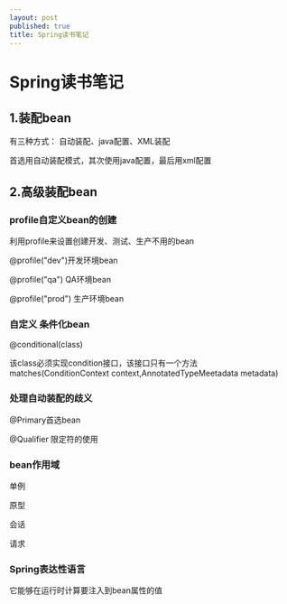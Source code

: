 ```yaml
---
layout: post
published: true
title: Spring读书笔记
---
```

# Spring读书笔记

## 1.装配bean

有三种方式： 自动装配、java配置、XML装配

首选用自动装配模式，其次使用java配置，最后用xml配置

## 2.高级装配bean

### profile自定义bean的创建

利用profile来设置创建开发、测试、生产不用的bean

@profile("dev")开发环境bean

@profile("qa") QA环境bean

@profile("prod") 生产环境bean

### 自定义 条件化bean

@conditional(class)

该class必须实现condition接口，该接口只有一个方法matches(ConditionContext context,AnnotatedTypeMeetadata metadata)

### 处理自动装配的歧义

@Primary首选bean

@Qualifier 限定符的使用

### bean作用域

单例

原型

会话

请求

### Spring表达性语言

它能够在运行时计算要注入到bean属性的值


